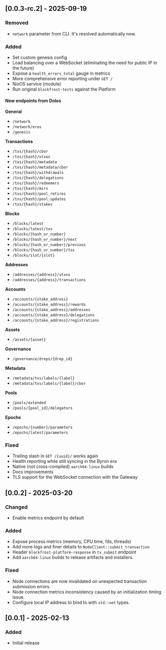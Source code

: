 ## [0.0.3-rc.2] - 2025-09-19

### Removed

- `network` parameter from CLI. It's resolved automatically now.

### Added

- Set custom genesis config
- Load balancing over a WebSocket (eliminating the need for public IP in the future)
- Expose a `health_errors_total` gauge in metrics
- More comprehensive error reporting under `GET /`
- NixOS service (module)
- Run original `blockfrost-tests` against the Platform

#### New endpoints from Dolos

**General**

- `/network`
- `/network/eras`
- `/genesis`

**Transactions**

- `/txs/{hash}/cbor`
- `/txs/{hash}/utxos`
- `/txs/{hash}/metadata`
- `/txs/{hash}/metadata/cbor`
- `/txs/{hash}/withdrawals`
- `/txs/{hash}/delegations`
- `/txs/{hash}/redeemers`
- `/txs/{hash}/mirs`
- `/txs/{hash}/pool_retires`
- `/txs/{hash}/pool_updates`
- `/txs/{hash}/stakes`

**Blocks**

- `/blocks/latest`
- `/blocks/latest/txs`
- `/blocks/{hash_or_number}`
- `/blocks/{hash_or_number}/next`
- `/blocks/{hash_or_number}/previous`
- `/blocks/{hash_or_number}/txs`
- `/blocks/slot/{slot}`

**Addresses**

- `/addresses/{address}/utxos`
- `/addresses/{address}/transactions`

**Accounts**

- `/accounts/{stake_address}`
- `/accounts/{stake_address}/rewards`
- `/accounts/{stake_address}/addresses`
- `/accounts/{stake_address}/delegations`
- `/accounts/{stake_address}/registrations`

**Assets**

- `/assets/{asset}`

**Governance**

- `/governance/dreps/{drep_id}`

**Metadata**

- `/metadata/txs/labels/{label}`
- `/metadata/txs/labels/{label}/cbor`

**Pools**

- `/pools/extended`
- `/pools/{pool_id}/delegators`

**Epochs**

- `/epochs/{number}/parameters`
- `/epochs/latest/parameters`

### Fixed

- Trailing slash in `GET /{uuid}/` works again
- Health reporting while still syncing in the Byron era
- Native (not cross-compiled) `aarch64-linux` builds
- Docs improvements
- TLS support for the WebSocket connection with the Gateway

## [0.0.2] - 2025-03-20

### Changed

- Enable metrics endpoint by default

### Added

- Expose process metrics (memory, CPU time, fds, threads)
- Add more logs and finer details to `NodeClient::submit_transaction`
- Header `blockfrost-platform-response` in `tx_submit` endpoint
- Add `aarch64-linux` builds to release artifacts and installers.

### Fixed

- Node connections are now invalidated on unexpected transaction submission errors.
- Node connection metrics inconsistency caused by an initialization timing issue.
- Configure local IP address to bind to with `std::net` types.

## [0.0.1] - 2025-02-13

### Added

- Initial release
